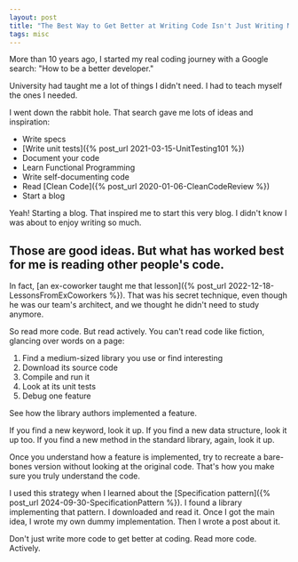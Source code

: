 ```yaml
---
layout: post
title: "The Best Way to Get Better at Writing Code Isn't Just Writing More Code"
tags: misc
---
```


More than 10 years ago, I started my real coding journey with a Google search: "How to be a better developer."

University had taught me a lot of things I didn't need. I had to teach myself the ones I needed.

I went down the rabbit hole. That search gave me lots of ideas and inspiration:
* Write specs
* [Write unit tests]({% post_url 2021-03-15-UnitTesting101 %})
* Document your code
* Learn Functional Programming
* Write self-documenting code
* Read [Clean Code]({% post_url 2020-01-06-CleanCodeReview %})
* Start a blog

Yeah! Starting a blog. That inspired me to start this very blog. I didn't know I was about to enjoy writing so much.

## Those are good ideas. But what has worked best for me is reading other people's code.

In fact, [an ex-coworker taught me that lesson]({% post_url 2022-12-18-LessonsFromExCoworkers %}). That was his secret technique, even though he was our team's architect, and we thought he didn't need to study anymore.

So read more code. But read actively. You can't read code like fiction, glancing over words on a page:
1. Find a medium-sized library you use or find interesting
2. Download its source code
3. Compile and run it
4. Look at its unit tests
5. Debug one feature

See how the library authors implemented a feature.

If you find a new keyword, look it up. If you find a new data structure, look it up too. If you find a new method in the standard library, again, look it up.

Once you understand how a feature is implemented, try to recreate a bare-bones version without looking at the original code. That's how you make sure you truly understand the code.

I used this strategy when I learned about the [Specification pattern]({% post_url 2024-09-30-SpecificationPattern %}). I found a library implementing that pattern. I downloaded and read it. Once I got the main idea, I wrote my own dummy implementation. Then I wrote a post about it.

Don't just write more code to get better at coding. Read more code. Actively.
